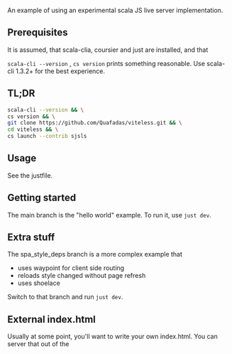 An example of using an experimental scala JS live server implementation.

## Prerequisites

It is assumed, that scala-clia, coursier and just are installed, and that

`scala-cli --version` ,  `cs version` prints something reasonable. Use scala-cli 1.3.2+ for the best experience.

## TL;DR

```sh
scala-cli --version && \
cs version && \
git clone https://github.com/Quafadas/viteless.git && \
cd viteless && \
cs launch --contrib sjsls
```

## Usage

See the justfile.

## Getting started
The main branch is the "hello world" example. To run it, use `just dev`.

## Extra stuff
The spa_style_deps branch is a more complex example that
- uses waypoint for client side routing
- reloads style changed without page refresh
- uses shoelace

Switch to that branch and run `just dev`.

## External index.html
Usually at some point, you'll want to write your own index.html. You can server that out of the
